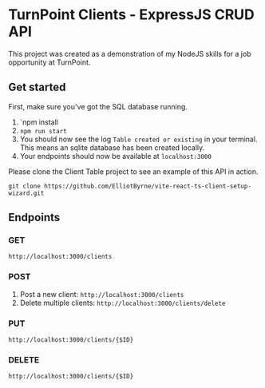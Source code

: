 # TurnPoint Clients - ExpressJS CRUD API

This project was created as a demonstration of my NodeJS skills for a job opportunity at TurnPoint.

## Get started

First, make sure you've got the SQL database running.

1. `npm install
2. `npm run start`
3. You should now see the log `Table created or existing` in your terminal. This means an sqlite database has been created locally.
4. Your endpoints should now be available at `localhost:3000`

Please clone the Client Table project to see an example of this API in action.

`git clone https://github.com/ElliotByrne/vite-react-ts-client-setup-wizard.git`

## Endpoints

### GET

`http://localhost:3000/clients`

### POST

1. Post a new client: `http://localhost:3000/clients`
2. Delete multiple clients: `http://localhost:3000/clients/delete`

### PUT

`http://localhost:3000/clients/{$ID}`

### DELETE

`http://localhost:3000/clients/{$ID}`
